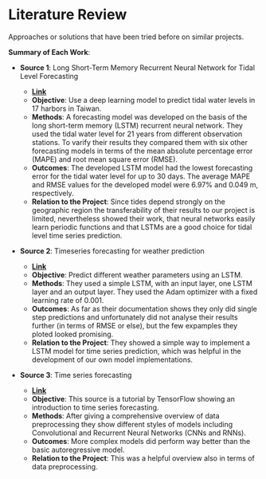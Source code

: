 # Literature Review

Approaches or solutions that have been tried before on similar projects.

**Summary of Each Work**:

- **Source 1**: Long Short-Term Memory Recurrent Neural Network for Tidal Level Forecasting

  - **[Link](https://ieeexplore.ieee.org/abstract/document/9169644)**
  - **Objective**: Use a deep learning model to predict tidal water levels in 17 harbors in Taiwan.
  - **Methods**: A forecasting model was developed on the basis of the long short-term memory (LSTM) recurrent neural network. They used the tidal water level for 21 years from different observation stations. To varify their results they compared them with six other forecasting models in terms of the mean absolute percentage error (MAPE) and root mean square error (RMSE).
  - **Outcomes**: The developed LSTM model had the lowest forecasting error for the tidal water level for up to 30 days. The average MAPE and RMSE values for the developed model were 6.97% and 0.049 m, respectively.
  - **Relation to the Project**: Since tides depend strongly on the geographic region the transferability of their results to our project is limited, nevertheless showed their work, that neural networks easily learn periodic functions and that LSTMs are a good choice for tidal level time series prediction.

- **Source 2**: Timeseries forecasting for weather prediction

  - **[Link](https://keras.io/examples/timeseries/timeseries_weather_forecasting/)**
  - **Objective**: Predict different weather parameters using an LSTM.
  - **Methods**: They used a simple LSTM, with an input layer, one LSTM layer and an output layer. They used the Adam optimizer with a fixed learning rate of 0.001.  
  - **Outcomes**: As far as their documentation shows they only did single step predictions and unfortunately did not analyse their results further (in terms of RMSE or else), but the few expamples they ploted looked promising.
  - **Relation to the Project**: They showed a simple way to implement a LSTM model for time series prediction, which was helpful in the development of our own model implementations.

- **Source 3**: Time series forecasting

  - **[Link](https://www.tensorflow.org/tutorials/structured_data/time_series#setup)**
  - **Objective**: This source is a tutorial by TensorFlow showing an introduction to time series forecasting.
  - **Methods**: After giving a comprehensive overview of data preprocessing they show different styles of models including Convolutional and Recurrent Neural Networks (CNNs and RNNs).
  - **Outcomes**: More complex models did perform way better than the basic autoregressive model.
  - **Relation to the Project**: This was a helpful overview also in terms of data preprocessing.

